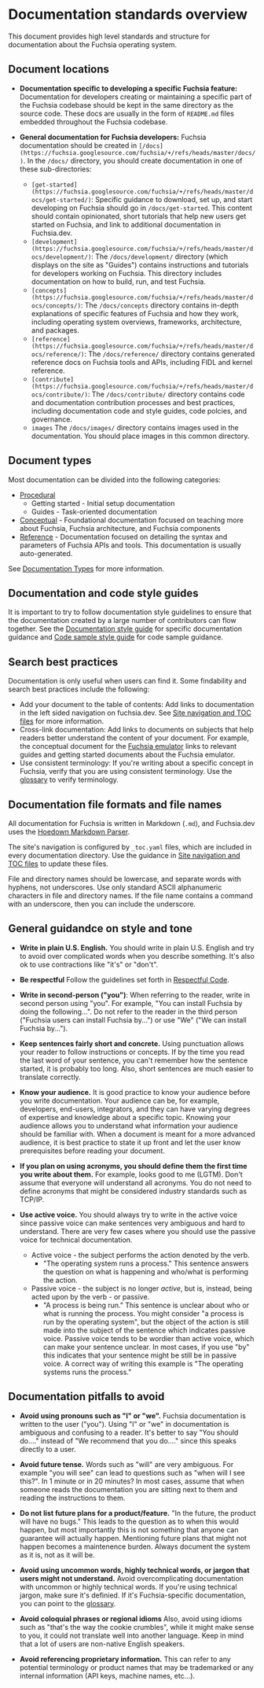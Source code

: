 # Documentation standards overview

This document provides high level standards and structure for documentation about
the Fuchsia operating system.

## Document locations

  * **Documentation specific to developing a specific Fuchsia feature:**
    Documentation for developers creating or maintaining a specific part of the Fuchsia codebase
    should be kept in the same directory as the source code. These docs are usually in the form of
    `README.md` files embedded throughout the Fuchsia codebase.
  * **General documentation for Fuchsia developers:** Fuchsia documentation should
    be created in `[/docs](https://fuchsia.googlesource.com/fuchsia/+/refs/heads/master/docs/)`.
    In the `/docs/` directory, you should create documentation in one of these sub-directories:

    * `[get-started](https://fuchsia.googlesource.com/fuchsia/+/refs/heads/master/docs/get-started/)`:
       Specific guidance to download, set up, and start developing on Fuchsia should go in
       `/docs/get-started`. This content should contain opinionated, short tutorials that help new
       users get started on Fuchsia, and link to additional documentation in Fuchsia.dev.
    *  `[development](https://fuchsia.googlesource.com/fuchsia/+/refs/heads/master/docs/development/)`:
        The `/docs/development/` directory (which displays on the site as "Guides") contains
        instructions and tutorials for developers
        working on Fuchsia. This directory includes documentation
        on how to build, run, and test Fuchsia.
    *  `[concepts](https://fuchsia.googlesource.com/fuchsia/+/refs/heads/master/docs/concepts/)`:
        The `/docs/concepts` directory contains in-depth explanations of specific features of
        Fuchsia and how they work, including operating system overviews, frameworks, architecture,
        and packages.
    *  `[reference](https://fuchsia.googlesource.com/fuchsia/+/refs/heads/master/docs/reference/)`:
        The `/docs/reference/` directory contains generated reference docs on Fuchsia tools and APIs,
        including FIDL and kernel reference.
    *  `[contribute](https://fuchsia.googlesource.com/fuchsia/+/refs/heads/master/docs/contribute/)`:
        The `/docs/contribute/` directory contains code and documentation contribution processes and
        best practices, including documentation code and style guides, code polcies, and governance.
    *  `images`
        The `/docs/images/` directory contains images used in the documentation. You should
        place images in this common directory.

## Document types

Most documentation can be divided into the following categories:

- [Procedural](documentation-types.md#procedural-documentation)
    - Getting started - Initial setup documentation
    - Guides - Task-oriented documentation
- [Conceptual](documentation-types.md#conceptual-documentation) - Foundational
  documentation focused on teaching more about Fuchsia, Fuchsia architecture, and Fuchsia components
- [Reference](documentation-types.md#reference-documentation) - Documentation focused on 
  detailing the syntax and parameters of Fuchsia APIs and tools. This documentation is usually
  auto-generated.

See [Documentation Types](documentation-types.md) for more information.

## Documentation and code style guides

It is important to try to follow documentation style guidelines to ensure that the documentation
created by a large number of contributors can flow together. See the
[Documentation style guide](documentation-style-guide.md) for specific documentation guidance and
[Code sample style guide](code-sample-style-guide.md) for code sample guidance.

## Search best practices

Documentation is only useful when users can find it. Some findability and search best practices
include the following:

- Add your document to the table of contents: Add links to documentation in the left sided
  navigation on fuchsia.dev. See [Site navigation and TOC files](documentation-navigation-toc.md)
  for more information.
- Cross-link documentation: Add links to documents on subjects that help readers better understand the
  content of your document. For example, the conceptual document for the [Fuchsia emulator](/docs/concepts/emulator/index.md)
  links to relevant guides and getting started documents about the Fuchsia emulator.
- Use consistent terminology: If you're writing about a specific concept in Fuchsia, verify that you are
  using consistent terminology. Use the [glossary](/docs/glossary.md) to verify terminology.

## Documentation file formats and file names

All documentation for Fuchsia is written in Markdown (`.md`), and Fuchsia.dev
uses the [Hoedown Markdown Parser](https://github.com/hoedown/hoedown).

The site's navigation is configured by `_toc.yaml` files, which are included in every documentation
directory. Use the guidance in
[Site navigation and TOC files](documentation-navigation-toc.md) to update these files.

File and directory names should be lowercase, and separate words with hyphens, not underscores.
Use only standard ASCII alphanumeric characters in file and directory names. If the file name
contains a command with an underscore, then you can include the underscore.

## General guidandce on style and tone

- **Write in plain U.S. English.** You should write in plain U.S. English and try to avoid over
  complicated words when you describe something. It's also ok to use contractions like "it's" or
  "don't".

- **Be respectful** Follow the guidelines set forth in [Respectful Code](/docs/contribute/best-practices/respectful_code.md).

- **Write in second-person ("you")**: When referring to the reader, write in second person using "you".
  For example, "You can install Fuchsia by doing the following...". Do not refer to the reader in the
  third person ("Fuchsia users can install Fuchsia by...") or use
  "We" ("We can install Fuchsia by...").

- **Keep sentences fairly short and concrete.** Using punctuation allows your reader to follow
  instructions or concepts. If by the time you read the last word of your sentence, you can't
  remember how the sentence started, it is probably too long. Also, short sentences are much easier
  to translate correctly.

- **Know your audience.** It is good practice to know your audience before you write documentation.
  Your audience can be, for example, developers, end-users, integrators, and they can have varying
  degrees of expertise and knowledge about a specific topic. Knowing your audience allows you to
  understand what information your audience should be familiar with. When a document is meant for a
  more advanced audience, it is best practice to state it up front and let the user know
  prerequisites before reading your document.

- **If you plan on using acronyms, you should define them the first time you write about them.** For
  example, looks good to me (LGTM). Don't assume that everyone will understand all acronyms. You do
  not need to define acronyms that might be considered industry standards such as TCP/IP.

- **Use active voice.** You should always try to write in the active voice since passive voice can
  make sentences very ambiguous and hard to understand. There are very few cases where you should
  use the passive voice for technical documentation.
  - Active voice - the subject performs the action denoted by the verb.
    - "The operating system runs a process." This sentence answers the question on what is
      happening and who/what is performing the action.
  - Passive voice - the subject is no longer _active_, but is, instead, being acted upon by the
    verb - or passive.
    - "A process is being run." This sentence is unclear about who or what is running the process.
      You might consider "a process is run by the operating system", but the object of the action
      is still made into the subject of the sentence which indicates passive voice. Passive voice
      tends to be wordier than active voice, which can make your sentence unclear. In most cases,
      if you use "by" this indicates that your sentence might be still be in passive voice. A
      correct way of writing this example is "The operating systems runs the process."


## Documentation pitfalls to avoid

- **Avoid using pronouns such as "I" or "we".** Fuchsia documentation is written to the user ("you").
  Using "I" or "we" in documentation is ambiguous and confusing to a reader. It's better to say
  "You should do…." instead of "We recommend that you do…." since this speaks directly to a user.

- **Avoid future tense.** Words such as "will" are very ambiguous. For example "you
  will see" can lead to questions such as "when will I see this?". In 1 minute or in 20 minutes? In
  most cases, assume that when someone reads the documentation you are sitting next to them and
  reading the instructions to them.

- **Do not list future plans for a product/feature.** "In the future, the product will have no
  bugs." This leads to the question as to when this would happen, but most importantly this is not
  something that anyone can guarantee will actually happen. Mentioning future plans that might not
  happen becomes a maintenence burden. Always document the system as it is, not as it will be.

- **Avoid using uncommon words, highly technical words, or jargon that users might not understand.**
  Avoid overcomplicating documentation with uncommon or highly technical words. If you're using
  technical jargon, make sure it's definied. If it's Fuchsia-specific documentation, you can point
  to the [glossary](/docs/glossary.md).

- **Avoid coloquial phrases or regional idioms**
  Also, avoid using idioms such as "that's the way the cookie crumbles", while it might make sense
  to you, it could not translate well into another language. Keep in mind that a lot of users are
  non-native English speakers.

- **Avoid referencing proprietary information.** This can refer to any potential terminology or
  product names that may be trademarked or any internal information (API keys, machine names, etc…).



